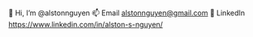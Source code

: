 👋 Hi, I’m @alstonnguyen
📫 Email alstonnguyen@gmail.com
🔗 LinkedIn https://www.linkedin.com/in/alston-s-nguyen/

<!---
alstonnguyen/alstonnguyen is a ✨ special ✨ repository because its `README.md` (this file) appears on your GitHub profile.
You can click the Preview link to take a look at your changes.
--->

